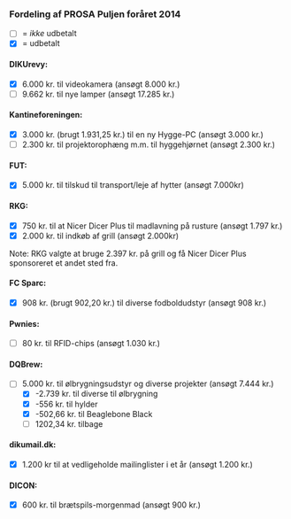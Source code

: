 ### Fordeling af PROSA Puljen foråret 2014

- [ ] = _ikke_ udbetalt
- [x] = udbetalt

#### DIKUrevy:
- [x] 6.000 kr. til videokamera (ansøgt 8.000 kr.)
- [ ] 9.662 kr. til nye lamper (ansøgt 17.285 kr.)

#### Kantineforeningen:
- [x] 3.000 kr. (brugt 1.931,25 kr.) til en ny Hygge-PC (ansøgt 3.000 kr.)
- [ ] 2.300 kr. til projektorophæng m.m. til hyggehjørnet (ansøgt 2.300 kr.)

#### FUT:
- [x] 5.000 kr. til tilskud til transport/leje af hytter (ansøgt 7.000kr)

#### RKG:
- [x] 750 kr. til at Nicer Dicer Plus til madlavning på rusture (ansøgt 1.797
  kr.)
- [x] 2.000 kr. til indkøb af grill (ansøgt 2.000kr)

Note: RKG valgte at bruge 2.397 kr. på grill og få Nicer Dicer Plus sponsoreret
et andet sted fra.

#### FC Sparc:
- [x] 908 kr. (brugt 902,20 kr.) til diverse fodboldudstyr (ansøgt 908 kr.)

#### Pwnies:
- [ ] 80 kr. til RFID-chips (ansøgt 1.030 kr.)

#### DQBrew:
- [ ] 5.000 kr. til ølbrygningsudstyr og diverse projekter (ansøgt 7.444 kr.)
  - [x] -2.739 kr. til diverse til ølbrygning
  - [x] -556 kr. til hylder
  - [x] -502,66 kr. til Beaglebone Black
  - [ ] 1202,34 kr. tilbage

#### dikumail.dk:
- [x] 1.200 kr til at vedligeholde mailinglister i et år (ansøgt 1.200 kr.)

#### DICON:
- [x] 600 kr. til brætspils-morgenmad (ansøgt 900 kr.)
